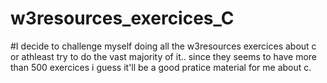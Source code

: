 # w3resources_exercices_C
#I decide to challenge myself doing all the w3resources exercices about c or athleast try to do the vast majority of it.. since they seems to have more than 500 exercices i guess it'll be a good pratice material for me about c.